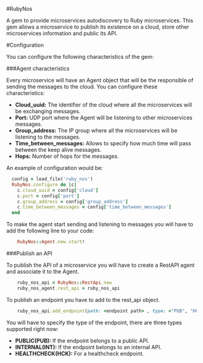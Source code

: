 #RubyNos

A gem to provide microservices autodiscovery to Ruby microservices. This gem allows a microservice to publish its
existence on a cloud, store other microservices information and public its API.

#Configuration

You can configure the following characteristics of the gem:

###Agent characteristics

Every microservice will have an Agent object that will be the responsible of sending the messages to the cloud. You can
configure these characteristics:

 * **Cloud_uuid:** The identifier of the cloud where all the microservices will be exchanging messages.
 * **Port:** UDP port where the Agent will be listening to other microservices messages.
 * **Group_address:** The IP group where all the microservices will be listening to the messages.
 * **Time_between_messages:** Allows to specify how much time will pass between the keep alive messages.
 * **Hops:** Number of hops for the messages.

An example of configuration would be:

  ```ruby
    config = load_file('ruby_nos')
    RubyNos.configure do |c|
      c.cloud_uuid = config['cloud']
      c.port = config['port']
      c.group_address = config['group_address']
      c.time_between_messages = config['time_between_messages']
    end
  ```

To make the agent start sending and listening to messages you will have to add the following line to your code:

  ```ruby
      RubyNos::Agent.new.start!
  ```

###Publish an API

To publish the API of a microservice you will have to create a RestAPI agent and associate it to the Agent.

  ```ruby
      ruby_nos_api = RubyNos::RestApi.new
      ruby_nos_agent.rest_api = ruby_nos_api
   ```

To publish an endpoint you have to add to the rest_api object.


  ```ruby
      ruby_nos_api.add_endpoint(path: <endpoint path> , type: <"PUB", "HCK", "INT">, port: <application port>)
  ```

You will have to specify the type of the endpoint, there are three types supported right now:

 * **PUBLIC(PUB):** If the endpoint belongs to a public API.
 * **INTERNAL(INT):** If the endpoint belongs to an internal API.
 * **HEALTHCHECK(HCK):** For a healthcheck endpoint.



